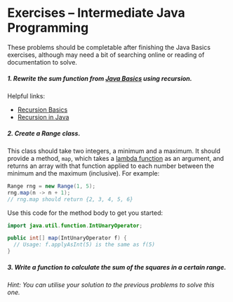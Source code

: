 # Exercises – Intermediate Java Programming
These problems should be completable after finishing the Java Basics exercises, although may need a bit of searching online or reading of documentation to solve.

##### 1. Rewrite the sum function from [Java Basics](java-basics.md) using recursion.
Helpful links:
* [Recursion Basics](http://www.dummies.com/programming/java/what-is-recursion-in-java-programming/)
* [Recursion in Java](https://www.javatpoint.com/recursion-in-java)

##### 2. Create a Range class.
This class should take two integers, a minimum and a maximum. It should provide a method, `map`, which takes a [lambda function](https://beginnersbook.com/2017/10/java-lambda-expressions-tutorial-with-examples/) as an argument, and returns an array with that function applied to each number between the minimum and the maximum (inclusive). For example:
```java
Range rng = new Range(1, 5);
rng.map(n -> n + 1);
// rng.map should return {2, 3, 4, 5, 6}
```

Use this code for the method body to get you started:
```java
import java.util.function.IntUnaryOperator;

public int[] map(IntUnaryOperator f) {
  // Usage: f.applyAsInt(5) is the same as f(5)
}
```

##### 3. Write a function to calculate the sum of the squares in a certain range.
*Hint: You can utilise your solution to the previous problems to solve this one.*
